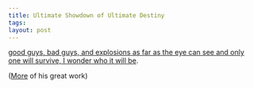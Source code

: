 ```yaml
---
title: Ultimate Showdown of Ultimate Destiny
tags: 
layout: post
---
```

<a href="http://www.ultimateshowdown.org/">good guys, bad guys, and explosions as far as the eye can see and only one will survive, I wonder who it will be</a>.



(<a href="http://www.ebaumsworldsucks.com/">More</a> of his great work)
